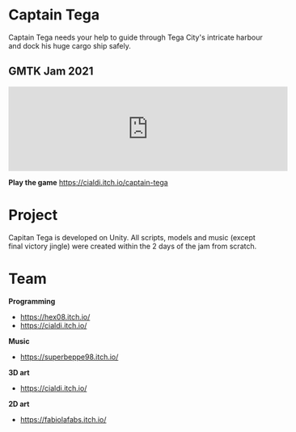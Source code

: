 # Captain Tega

Captain Tega needs your help to guide through Tega City's intricate harbour and dock his huge cargo ship safely.

## GMTK Jam 2021

<iframe src="https://itch.io/embed/1086531" height="167" width="552" frameborder="0"><a href="https://cialdi.itch.io/captain-tega">Captain Tega by Cialdi, _BEPPE98_, Elia Perantoni, Fabs</a></iframe>

**Play the game** https://cialdi.itch.io/captain-tega


# Project

Capitan Tega is developed on Unity.
All scripts, models and music (except final victory jingle) were created within the 2 days of the jam from scratch.

# Team

**Programming**   
- https://hex08.itch.io/    
- https://cialdi.itch.io/     

**Music**      
- https://superbeppe98.itch.io/    

**3D art**    
- https://cialdi.itch.io/      

**2D art**    
- https://fabiolafabs.itch.io/    
